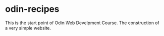 # odin-recipes
This is the start point of Odin Web Develpment Course.
The construction of a very simple website.

